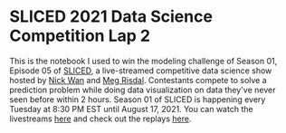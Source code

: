 # SLICED 2021 Data Science Competition Lap 2

This is the notebook I used to win the modeling challenge of Season 01, Episode 05 of [SLICED](https://www.notion.so/SLICED-Show-c7bd26356e3a42279e2dfbafb0480073), a live-streamed competitive data science show hosted by [Nick Wan](https://twitter.com/nickwan) and [Meg Risdal](https://twitter.com/MeganRisdal?ref_src=twsrc%5Egoogle%7Ctwcamp%5Eserp%7Ctwgr%5Eauthor). Contestants compete to solve a prediction problem while doing data visualization on data they've never seen before within 2 hours. Season 01 of SLICED is happening every Tuesday at 8:30 PM EST until August 17, 2021. You can watch the livestreams [here](https://www.twitch.tv/nickwan_datasci) and check out the replays [here](https://www.youtube.com/channel/UCCsy9G2d0Q7m_d8cOtDineQ/videos).